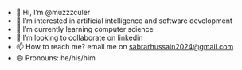 - 👋 Hi, I’m @muzzzculer
- 👀 I’m interested in artificial intelligence and software development
- 🌱 I’m currently learning computer science
- 💞️ I’m looking to collaborate on linkedin
- 📫 How to reach me? email me on sabrarhussain2024@gmail.com
- 😄 Pronouns: he/his/him
  

<!---
muzzzculer/muzzzculer is a ✨ special ✨ repository because its `README.md` (this file) appears on your GitHub profile.
You can click the Preview link to take a look at your changes.
--->

